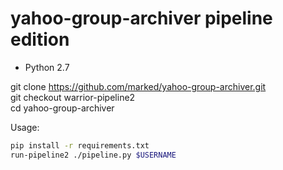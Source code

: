 yahoo-group-archiver
pipeline edition
====================

* Python 2.7

git clone https://github.com/marked/yahoo-group-archiver.git  
git checkout warrior-pipeline2  
cd yahoo-group-archiver  

Usage:
```bash
pip install -r requirements.txt
run-pipeline2 ./pipeline.py $USERNAME
```
